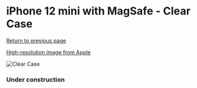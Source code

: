 # iPhone 12 mini  with MagSafe - Clear Case

[Return to previous page](/iphone_12)

[High-resolution image from Apple](https://store.storeimages.cdn-apple.com/8756/as-images.apple.com/is/MHLL3?wid=4500&hei=4500&fmt=png)

<div style="width: 384px"><img src="/everypreview/MHLL3.png" alt="Clear Case"></div>

### Under construction
